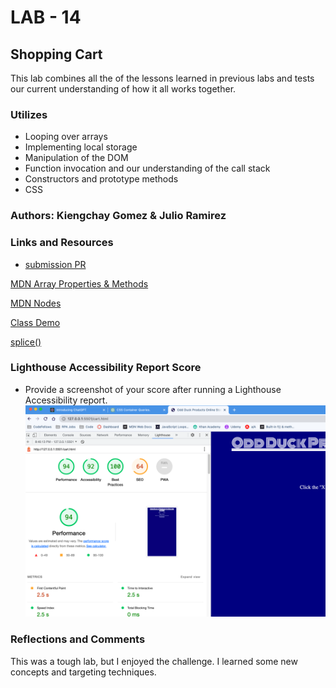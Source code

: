 # LAB - 14

## Shopping Cart

This lab combines all the of the lessons learned in previous labs and tests our current understanding of how it all works together. 

### Utilizes
- Looping over arrays
- Implementing local storage
- Manipulation of the DOM
- Function invocation and our understanding of the call stack
- Constructors and prototype methods
- CSS

### Authors: Kiengchay Gomez & Julio Ramirez

### Links and Resources

* [submission PR](http://xyz.com)

[MDN Array Properties & Methods](https://developer.mozilla.org/en-US/docs/Web/JavaScript/Reference/Global_Objects/Array)

[MDN Nodes](https://developer.mozilla.org/en-US/docs/Web/API/Node)

[Class Demo](https://github.com/codefellows/seattle-code-201n30/tree/main/class-14)

[splice()](https://makeschool.org/mediabook/oa/tutorials/ecommerce-tutorial-wd8/remove-item-from-cart/)

### Lighthouse Accessibility Report Score

* Provide a screenshot of your score after running a Lighthouse Accessibility report.
![Lighthouse Report](./assets/Screenshot%202023-03-25%20at%208.47.05%20PM.png)

### Reflections and Comments

This was a tough lab, but I enjoyed the challenge. I learned some new concepts and targeting techniques. 